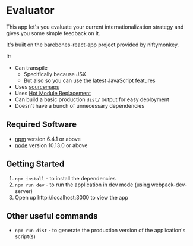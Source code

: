 # Evaluator

This app let's you evaluate your current internationalization strategy and gives you some simple feedback on it.

It's built on the barebones-react-app project provided by niftymonkey.

It:
- Can transpile
  - Specifically because JSX
  - But also so you can use the latest JavaScript features
- Uses [sourcemaps]
- Uses [Hot Module Replacement][hmr]
- Can build a basic production `dist/` output for easy deployment
- Doesn't have a bunch of unnecessary dependencies

## Required Software

- [npm] version 6.4.1 or above
- [node] version 10.13.0 or above

## Getting Started

1. `npm install` - to install the dependencies
2. `npm run dev` - to run the application in dev mode (using webpack-dev-server)
3. Open up http://localhost:3000 to view the app

## Other useful commands

- `npm run dist` - to generate the production version of the application's script(s)

[sourcemaps]: https://survivejs.com/webpack/building/source-maps/
[hmr]: https://survivejs.com/webpack/appendices/hmr/
[npm]: https://www.npmjs.com
[node]: https://nodejs.org
